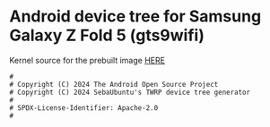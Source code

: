 # Android device tree for Samsung Galaxy Z Fold 5 (gts9wifi)

Kernel source for the prebuilt image [HERE](https://github.com/rainbowdashh/android_device_samsung_gts9wifi)

```
#
# Copyright (C) 2024 The Android Open Source Project
# Copyright (C) 2024 SebaUbuntu's TWRP device tree generator
#
# SPDX-License-Identifier: Apache-2.0
#
```
